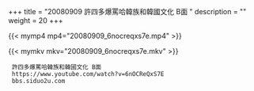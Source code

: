 +++
title = "20080909  許四多爆罵哈韓族和韓國文化 B面 "
description = ""
weight = 20
+++

{{< mymp4 mp4="20080909_6nocreqxs7e.mp4" >}}

{{< mymkv mkv="20080909_6nocreqxs7e.mkv" >}}

     許四多爆罵哈韓族和韓國文化 B面 
     https://www.youtube.com/watch?v=6nOCReQxS7E 
     bbs.siduo2u.com 
